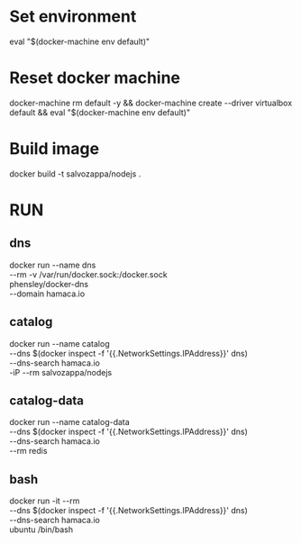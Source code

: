 # Set environment
eval "$(docker-machine env default)"

# Reset docker machine
docker-machine rm default -y && docker-machine create --driver virtualbox default && eval "$(docker-machine env default)"

# Build image
docker build -t salvozappa/nodejs .

# RUN

## dns
docker run --name dns \
    --rm -v /var/run/docker.sock:/docker.sock \
    phensley/docker-dns \
    --domain hamaca.io

## catalog
docker run --name catalog \
    --dns $(docker inspect -f '{{.NetworkSettings.IPAddress}}' dns) \
    --dns-search hamaca.io \
    -iP --rm salvozappa/nodejs

## catalog-data
docker run --name catalog-data \
    --dns $(docker inspect -f '{{.NetworkSettings.IPAddress}}' dns) \
    --dns-search hamaca.io \
    --rm redis

## bash
docker run -it --rm \
    --dns $(docker inspect -f '{{.NetworkSettings.IPAddress}}' dns) \
    --dns-search hamaca.io \
    ubuntu /bin/bash 